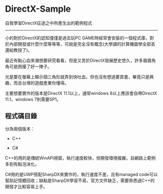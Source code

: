 # DirectX-Sample
自我學習DirectX征途之中所產生出的範例程式

------

小的對於DirectX的認知僅僅是過去玩PC GAME時經常會安裝的一個程式庫，對於內部開發或什麼什麼等等等，可說是完全沒有概念(大學讀的計算機圖學全部丟還給教授了)。

最近有點心血來潮想要研究看看，但是又苦於DirectX發展歷史悠久，許多眉眉角角可是困擾了好一陣子。

光是要在螢幕上顯示個三角形就弄到快吐血，但也沒有想過要買書，畢竟只是興趣，而且台灣的遊戲產業你懂得。

主要想要實作的版本是DirectX 11.1以上，通常windows 8以上應該會自帶DirectX 11.1，windows 7則需要SP1。

## 程式碼目錄

分為兩個版本：

- C++

- C#

C++的用的是傳統WinAPI視窗，執行速度較快，但開發環境複雜，且網路上範例多到有點泡沫化。

C#用的是UWP搭配SharpDX來實作的，執行速度不差，且有managed code可以幫助記憶體回收；缺點是SharpDX學習不易，官方文件缺乏，需要熟悉過C++的開發才比較容易上手。

